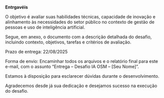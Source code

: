 **Entrgavéis**

O objetivo é avaliar suas habilidades técnicas, capacidade de inovação e alinhamento às necessidades do setor público no contexto de gestão de pessoas e uso de inteligência artificial.

Segue, em anexo, o documento com a descrição detalhada do desafio, incluindo contexto, objetivos, tarefas e critérios de avaliação.

Prazo de entrega: 22/08/2025

Forma de envio: Encaminhar todos os arquivos e o relatório final para este e-mail, com o assunto “Entrega – Desafio IA OSM – [Seu Nome]”.

Estamos à disposição para esclarecer dúvidas durante o desenvolvimento.

Agradecemos desde já sua dedicação e desejamos sucesso na execução do desafio.